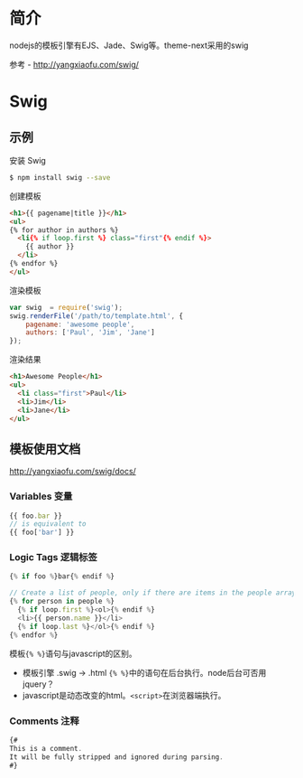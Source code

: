 



# 简介

nodejs的模板引擎有EJS、Jade、Swig等。theme-next采用的swig



参考 - http://yangxiaofu.com/swig/



# Swig

## 示例

安装 Swig
```sh
$ npm install swig --save
```


创建模板
```html
<h1>{{ pagename|title }}</h1>
<ul>
{% for author in authors %}
  <li{% if loop.first %} class="first"{% endif %}>
    {{ author }}
  </li>
{% endfor %}
</ul>
```

渲染模板

```js
var swig  = require('swig');
swig.renderFile('/path/to/template.html', {
    pagename: 'awesome people',
    authors: ['Paul', 'Jim', 'Jane']
});

```

渲染结果

```html
<h1>Awesome People</h1>
<ul>
  <li class="first">Paul</li>
  <li>Jim</li>
  <li>Jane</li>
</ul>
```

## 模板使用文档

http://yangxiaofu.com/swig/docs/

### Variables 变量

```js
{{ foo.bar }}
// is equivalent to
{{ foo['bar'] }}
```

### Logic Tags  逻辑标签

```js
{% if foo %}bar{% endif %}

// Create a list of people, only if there are items in the people array
{% for person in people %}
  {% if loop.first %}<ol>{% endif %}
  <li>{{ person.name }}</li>
  {% if loop.last %}</ol>{% endif %}
{% endfor %}
```

模板`{% %}`语句与javascript的区别。

- 模板引擎  .swig -> .html   `{% %}`中的语句在后台执行。node后台可否用jquery？
- javascript是动态改变的html。`<script>`在浏览器端执行。


### Comments 注释
```js
{#
This is a comment.
It will be fully stripped and ignored during parsing.
#}

```
